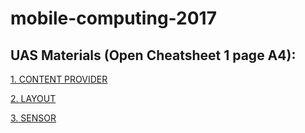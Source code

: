 # mobile-computing-2017

## UAS Materials (Open Cheatsheet 1 page A4):

[1. CONTENT PROVIDER](https://www.tutorialspoint.com/android/android_content_providers.htm)

[2. LAYOUT](https://www.tutorialspoint.com/android/android_user_interface_layouts.htm)

[3. SENSOR](https://www.tutorialspoint.com/android/android_sensors.htm)
